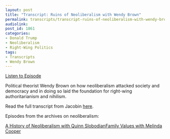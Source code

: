 ```yaml
---
layout: post
title: "Transcript: Ruins of Neoliberalism with Wendy Brown"
permalink: transcripts/transcript-ruins-of-neoliberalism-with-wendy-brown/
audiolink: 
post_id: 1861
categories: 
- Donald Trump
- Neoliberalism
- Right-Wing Politics
tags: 
- Transcripts
- Wendy Brown
---
```


[Listen to Episode](https://www.thedigradio.com/podcast/ruins-of-neoliberalism-with-wendy-brown/)

Political theorist Wendy Brown on how neoliberalism attacked society and democracy and in doing so laid the foundation for right-wing authoritarianism and nihilism.

Read the full transcript from Jacobin 
[here](https://jacobinmag.com/2020/12/neoliberalism-wendy-brown-interview-nihilism-political-theory). 

Episodes from the archives on neoliberalism:

[A History of Neoliberalism with Quinn Slobodian](https://www.thedigradio.com/podcast/a-history-of-neoliberalism-with-quinn-slobodian/)[Family Values with Melinda Cooper](https://www.thedigradio.com/podcast/family-values-with-melinda-cooper/)